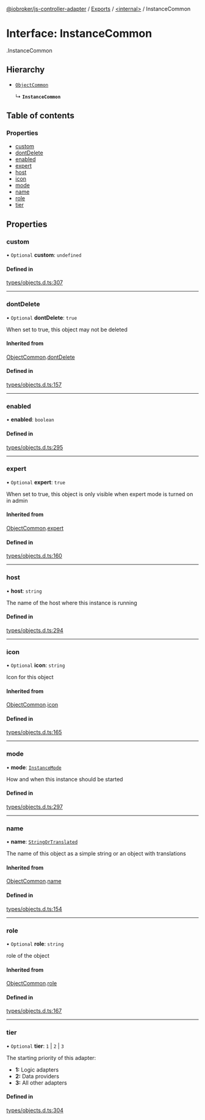 [@iobroker/js-controller-adapter](../README.md) / [Exports](../modules.md) / [<internal\>](../modules/internal_.md) / InstanceCommon

# Interface: InstanceCommon

[<internal>](../modules/internal_.md).InstanceCommon

## Hierarchy

- [`ObjectCommon`](internal_.ObjectCommon.md)

  ↳ **`InstanceCommon`**

## Table of contents

### Properties

- [custom](internal_.InstanceCommon.md#custom)
- [dontDelete](internal_.InstanceCommon.md#dontdelete)
- [enabled](internal_.InstanceCommon.md#enabled)
- [expert](internal_.InstanceCommon.md#expert)
- [host](internal_.InstanceCommon.md#host)
- [icon](internal_.InstanceCommon.md#icon)
- [mode](internal_.InstanceCommon.md#mode)
- [name](internal_.InstanceCommon.md#name)
- [role](internal_.InstanceCommon.md#role)
- [tier](internal_.InstanceCommon.md#tier)

## Properties

### custom

• `Optional` **custom**: `undefined`

#### Defined in

[types/objects.d.ts:307](https://github.com/ioBroker/ioBroker.js-controller/blob/87eb3b2c/packages/types/objects.d.ts#L307)

___

### dontDelete

• `Optional` **dontDelete**: ``true``

When set to true, this object may not be deleted

#### Inherited from

[ObjectCommon](internal_.ObjectCommon.md).[dontDelete](internal_.ObjectCommon.md#dontdelete)

#### Defined in

[types/objects.d.ts:157](https://github.com/ioBroker/ioBroker.js-controller/blob/87eb3b2c/packages/types/objects.d.ts#L157)

___

### enabled

• **enabled**: `boolean`

#### Defined in

[types/objects.d.ts:295](https://github.com/ioBroker/ioBroker.js-controller/blob/87eb3b2c/packages/types/objects.d.ts#L295)

___

### expert

• `Optional` **expert**: ``true``

When set to true, this object is only visible when expert mode is turned on in admin

#### Inherited from

[ObjectCommon](internal_.ObjectCommon.md).[expert](internal_.ObjectCommon.md#expert)

#### Defined in

[types/objects.d.ts:160](https://github.com/ioBroker/ioBroker.js-controller/blob/87eb3b2c/packages/types/objects.d.ts#L160)

___

### host

• **host**: `string`

The name of the host where this instance is running

#### Defined in

[types/objects.d.ts:294](https://github.com/ioBroker/ioBroker.js-controller/blob/87eb3b2c/packages/types/objects.d.ts#L294)

___

### icon

• `Optional` **icon**: `string`

Icon for this object

#### Inherited from

[ObjectCommon](internal_.ObjectCommon.md).[icon](internal_.ObjectCommon.md#icon)

#### Defined in

[types/objects.d.ts:165](https://github.com/ioBroker/ioBroker.js-controller/blob/87eb3b2c/packages/types/objects.d.ts#L165)

___

### mode

• **mode**: [`InstanceMode`](../modules/internal_.md#instancemode)

How and when this instance should be started

#### Defined in

[types/objects.d.ts:297](https://github.com/ioBroker/ioBroker.js-controller/blob/87eb3b2c/packages/types/objects.d.ts#L297)

___

### name

• **name**: [`StringOrTranslated`](../modules/internal_.md#stringortranslated)

The name of this object as a simple string or an object with translations

#### Inherited from

[ObjectCommon](internal_.ObjectCommon.md).[name](internal_.ObjectCommon.md#name)

#### Defined in

[types/objects.d.ts:154](https://github.com/ioBroker/ioBroker.js-controller/blob/87eb3b2c/packages/types/objects.d.ts#L154)

___

### role

• `Optional` **role**: `string`

role of the object

#### Inherited from

[ObjectCommon](internal_.ObjectCommon.md).[role](internal_.ObjectCommon.md#role)

#### Defined in

[types/objects.d.ts:167](https://github.com/ioBroker/ioBroker.js-controller/blob/87eb3b2c/packages/types/objects.d.ts#L167)

___

### tier

• `Optional` **tier**: ``1`` \| ``2`` \| ``3``

The starting priority of this adapter:
- **1:** Logic adapters
- **2:** Data providers
- **3:** All other adapters

#### Defined in

[types/objects.d.ts:304](https://github.com/ioBroker/ioBroker.js-controller/blob/87eb3b2c/packages/types/objects.d.ts#L304)
